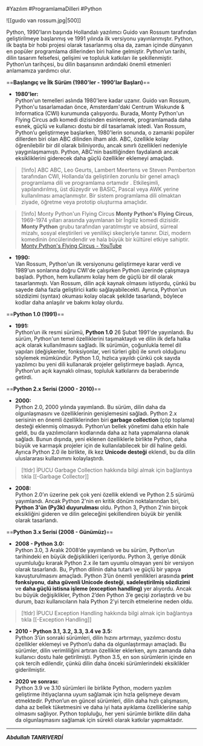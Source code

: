 #Yazılım #ProgramlamaDilleri #Python

![[guıdo van rossum.jpg|500]]


Python, 1990'ların başında Hollandalı yazılımcı Guido van Rossum tarafından geliştirilmeye başlanmış ve 1991 yılında ilk versiyonu yayınlanmıştır. Python, ilk başta bir hobi projesi olarak tasarlanmış olsa da, zaman içinde dünyanın en popüler programlama dillerinden biri haline gelmiştir. Python’un tarihi, dilin tasarım felsefesi, gelişimi ve topluluk katkıları ile şekillenmiştir. Python’un tarihçesi, bu dilin başarısının ardındaki önemli etmenleri anlamamıza yardımcı olur.

==**Başlangıç ve İlk Sürüm (1980'ler - 1990'lar Başları)**==

- **1980'ler:**  
    Python'un temelleri aslında 1980'lere kadar uzanır. Guido van Rossum, Python'u tasarlamadan önce, Amsterdam'daki Centrum Wiskunde & Informatica (CWI) kurumunda çalışıyordu. Burada, Monty Python'un Flying Circus adlı komedi dizisinden esinlenerek, programlamada daha esnek, güçlü ve kullanıcı dostu bir dil tasarlamak istedi. Van Rossum, Python’u geliştirmeye başlarken, 1980'lerin sonunda, o zamanki popüler dillerden biri olan ABC dilinden ilham aldı. ABC, özellikle kolay öğrenilebilir bir dil olarak biliniyordu, ancak sınırlı özellikleri nedeniyle yaygınlaşmamıştı. Python, ABC'nin basitliğinden faydalandı ancak eksikliklerini giderecek daha güçlü özellikler eklemeyi amaçladı.

> [!info] ABC
> ABC, Leo Geurts, Lambert Meertens ve Steven Pemberton tarafından CWI, Hollanda'da geliştirilen zorunlu bir genel amaçlı programlama dili ve programlama ortamıdır . Etkileşimli, yapılandırılmış, üst düzeydir ve BASIC, Pascal veya AWK yerine kullanılması amaçlanmıştır. Bir sistem programlama dili olmaktan ziyade, öğretme veya prototip oluşturma amaçlıdır.


> [!info]  Monty Python'un Flying Circus
> **Monty Python's Flying Circus**, 1969-1974 yılları arasında yayımlanan bir İngiliz komedi dizisidir. **Monty Python** grubu tarafından yaratılmıştır ve absürd, sürreal mizahı, sosyal eleştirileri ve yenilikçi skeçleriyle tanınır. Dizi, modern komedinin öncülerindendir ve hala büyük bir kültürel etkiye sahiptir.
> [Monty Python's Flying Circus - YouTube](https://www.youtube.com/watch?v=YO2xZbac7lw&list=PL5D9B54A2765DE20A)


- **1990:**  
    Van Rossum, Python'un ilk versiyonunu geliştirmeye karar verdi ve 1989'un sonlarına doğru CWI'de çalışırken Python üzerinde çalışmaya başladı. Python, hem kullanımı kolay hem de güçlü bir dil olarak tasarlanmıştı. Van Rossum, dilin açık kaynak olmasını istiyordu, çünkü bu sayede daha fazla geliştirici katkı sağlayabilecekti. Ayrıca, Python'un sözdizimi (syntax) okuması kolay olacak şekilde tasarlandı, böylece kodlar daha anlaşılır ve bakımı kolay olurdu.


==**Python 1.0 (1991)**==

- **1991:**  
    Python’un ilk resmi sürümü, **Python 1.0** 26 Şubat 1991'de yayınlandı. Bu sürüm, Python'un temel özelliklerini taşımaktaydı ve dilin ilk defa halka açık olarak kullanılmasını sağladı. İlk sürümün, çoğunlukla temel dil yapıları (değişkenler, fonksiyonlar, veri türleri gibi) ile sınırlı olduğunu söylemek mümkündür. Python 1.0, hızlıca yayıldı çünkü çok sayıda yazılımcı bu yeni dili kullanarak projeler geliştirmeye başladı. Ayrıca, Python’un açık kaynaklı olması, topluluk katkılarını da beraberinde getirdi.

==**Python 2.x Serisi (2000 - 2010)**==

- **2000:**  
    Python 2.0, 2000 yılında yayımlandı. Bu sürüm, dilin daha da olgunlaşmasını ve özelliklerinin genişlemesini sağladı. Python 2.x serisinin en önemli özelliklerinden biri **garbage collection** (çöp toplama) desteği eklenmiş olmasıydı. Python’un bellek yönetimi daha etkin hale geldi, bu da yazılımcıların kodlarında daha az hata yapmalarına olanak sağladı. Bunun dışında, yeni eklenen özelliklerle birlikte Python, daha büyük ve karmaşık projeler için de kullanılabilecek bir dil haline geldi. Ayrıca Python 2.0 ile birlikte, ilk kez **Unicode desteği** eklendi, bu da dilin uluslararası kullanımını kolaylaştırdı.
    
> [!tldr] İPUCU
> Garbage Collection hakkında bilgi almak için bağlantıya tıkla [[-Garbage Collector]]

    
- **2008:**  
    Python 2.0’ın üzerine pek çok yeni özellik eklendi ve Python 2.5 sürümü yayımlandı. Ancak Python 2'nin en kritik dönüm noktalarından biri, **Python 3'ün (Py3k) duyurulması** oldu. Python 3, Python 2'nin birçok eksikliğini gideren ve dilin geleceğini şekillendiren büyük bir yenilik olarak tasarlandı.
    

==**Python 3.x Serisi (2008 - Günümüz)**==

- **2008 - Python 3.0:**  
    Python 3.0, 3 Aralık 2008’de yayımlandı ve bu sürüm, Python’un tarihindeki en büyük değişiklikleri içeriyordu. Python 3, geriye dönük uyumluluğu kırarak Python 2.x ile tam uyumlu olmayan yeni bir versiyon olarak tasarlandı. Bu, Python dilinin daha tutarlı ve güçlü bir yapıya kavuşturulmasını amaçladı. Python 3’ün önemli yenilikleri arasında **print fonksiyonu**, **daha güvenli Unicode desteği**, **sadeleştirilmiş sözdizimi** ve **daha güçlü istisna işleme (exception handling)** yer alıyordu. Ancak bu büyük değişiklikler, Python 2’den Python 3’e geçişi zorlaştırdı ve bu durum, bazı kullanıcıların hala Python 2’yi tercih etmelerine neden oldu.
    
> [!tldr] İPUCU
> Exception Handling hakkında bilgi almak için bağlantıya tıkla [[-Exception Handling]]

- **2010 - Python 3.1, 3.2, 3.3, 3.4 ve 3.5:**  
    Python 3’ün sonraki sürümleri, dilin hızını artırmayı, yazılımcı dostu özellikler eklemeyi ve Python’u daha da olgunlaştırmayı amaçladı. Bu sürümler, dilin verimliliğini artıran özellikler eklerken, aynı zamanda daha kullanıcı dostu hale getirilmişti. Python 3.5, en son sürümlerin içinde en çok tercih edilendir, çünkü dilin daha önceki sürümlerindeki eksiklikler giderilmiştir.
    
- **2020 ve sonrası:**  
    Python 3.9 ve 3.10 sürümleri ile birlikte Python, modern yazılım geliştirme ihtiyaçlarına uyum sağlamak için hızla gelişmeye devam etmektedir. Python’un en güncel sürümleri, dilin daha hızlı çalışmasını, daha az bellek tüketmesini ve daha iyi hata ayıklama özelliklerine sahip olmasını sağlıyor. Python topluluğu, her yeni sürümle birlikte dilin daha da olgunlaşmasını sağlamak için sürekli olarak katkılar yapmaktadır.

****

***Abdullah TANRIVERDİ***
